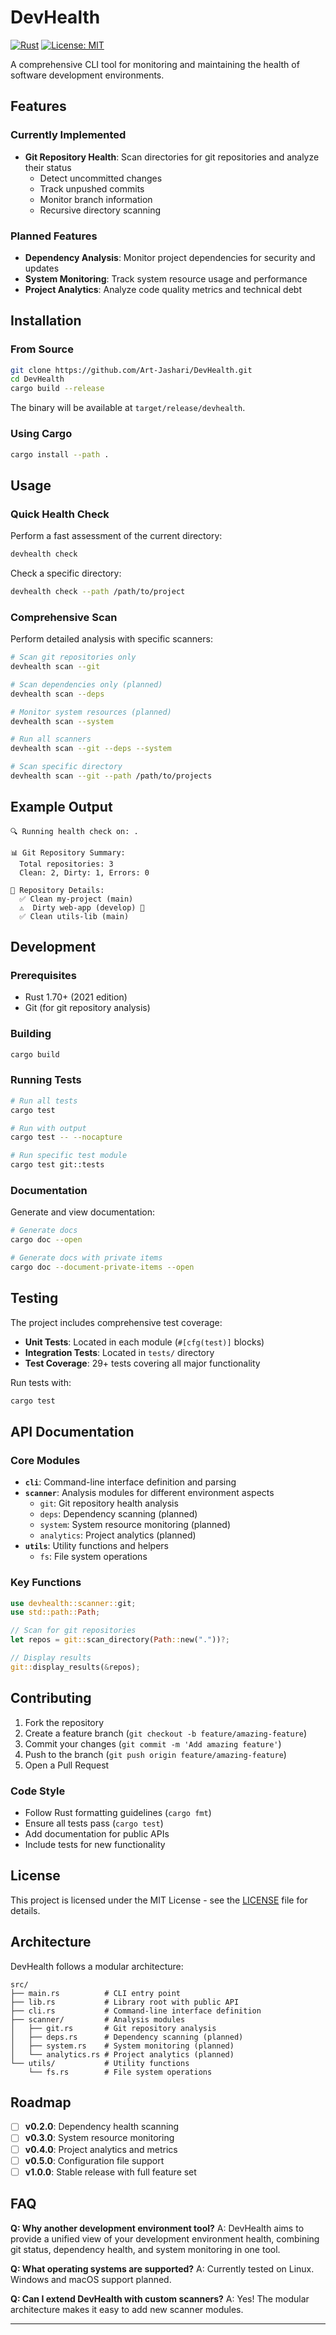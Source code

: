 # DevHealth

[![Rust](https://img.shields.io/badge/rust-stable-orange.svg)](https://www.rust-lang.org)
[![License: MIT](https://img.shields.io/badge/License-MIT-yellow.svg)](https://opensource.org/licenses/MIT)

A comprehensive CLI tool for monitoring and maintaining the health of software development environments.

## Features

### Currently Implemented
- **Git Repository Health**: Scan directories for git repositories and analyze their status
  - Detect uncommitted changes
  - Track unpushed commits
  - Monitor branch information
  - Recursive directory scanning

### Planned Features
- **Dependency Analysis**: Monitor project dependencies for security and updates
- **System Monitoring**: Track system resource usage and performance
- **Project Analytics**: Analyze code quality metrics and technical debt

## Installation

### From Source
```bash
git clone https://github.com/Art-Jashari/DevHealth.git
cd DevHealth
cargo build --release
```

The binary will be available at `target/release/devhealth`.

### Using Cargo
```bash
cargo install --path .
```

## Usage

### Quick Health Check
Perform a fast assessment of the current directory:

```bash
devhealth check
```

Check a specific directory:
```bash
devhealth check --path /path/to/project
```

### Comprehensive Scan
Perform detailed analysis with specific scanners:

```bash
# Scan git repositories only
devhealth scan --git

# Scan dependencies only (planned)
devhealth scan --deps

# Monitor system resources (planned)
devhealth scan --system

# Run all scanners
devhealth scan --git --deps --system

# Scan specific directory
devhealth scan --git --path /path/to/projects
```

## Example Output

```
🔍 Running health check on: .

📊 Git Repository Summary:
  Total repositories: 3
  Clean: 2, Dirty: 1, Errors: 0

📁 Repository Details: 
  ✅ Clean my-project (main)
  ⚠️  Dirty web-app (develop) 🔄
  ✅ Clean utils-lib (main)
```

## Development

### Prerequisites
- Rust 1.70+ (2021 edition)
- Git (for git repository analysis)

### Building
```bash
cargo build
```

### Running Tests
```bash
# Run all tests
cargo test

# Run with output
cargo test -- --nocapture

# Run specific test module
cargo test git::tests
```

### Documentation
Generate and view documentation:
```bash
# Generate docs
cargo doc --open

# Generate docs with private items
cargo doc --document-private-items --open
```

## Testing

The project includes comprehensive test coverage:

- **Unit Tests**: Located in each module (`#[cfg(test)]` blocks)
- **Integration Tests**: Located in `tests/` directory
- **Test Coverage**: 29+ tests covering all major functionality

Run tests with:
```bash
cargo test
```

## API Documentation

### Core Modules

- **`cli`**: Command-line interface definition and parsing
- **`scanner`**: Analysis modules for different environment aspects
  - `git`: Git repository health analysis
  - `deps`: Dependency scanning (planned)
  - `system`: System resource monitoring (planned)
  - `analytics`: Project analytics (planned)
- **`utils`**: Utility functions and helpers
  - `fs`: File system operations

### Key Functions

```rust
use devhealth::scanner::git;
use std::path::Path;

// Scan for git repositories
let repos = git::scan_directory(Path::new("."))?;

// Display results
git::display_results(&repos);
```

## Contributing

1. Fork the repository
2. Create a feature branch (`git checkout -b feature/amazing-feature`)
3. Commit your changes (`git commit -m 'Add amazing feature'`)
4. Push to the branch (`git push origin feature/amazing-feature`)
5. Open a Pull Request

### Code Style
- Follow Rust formatting guidelines (`cargo fmt`)
- Ensure all tests pass (`cargo test`)
- Add documentation for public APIs
- Include tests for new functionality

## License

This project is licensed under the MIT License - see the [LICENSE](LICENSE) file for details.

## Architecture

DevHealth follows a modular architecture:

```
src/
├── main.rs          # CLI entry point
├── lib.rs           # Library root with public API
├── cli.rs           # Command-line interface definition
├── scanner/         # Analysis modules
│   ├── git.rs       # Git repository analysis
│   ├── deps.rs      # Dependency scanning (planned)
│   ├── system.rs    # System monitoring (planned)
│   └── analytics.rs # Project analytics (planned)
└── utils/           # Utility functions
    └── fs.rs        # File system operations
```

## Roadmap

- [ ] **v0.2.0**: Dependency health scanning
- [ ] **v0.3.0**: System resource monitoring
- [ ] **v0.4.0**: Project analytics and metrics
- [ ] **v0.5.0**: Configuration file support
- [ ] **v1.0.0**: Stable release with full feature set

## FAQ

**Q: Why another development environment tool?**
A: DevHealth aims to provide a unified view of your development environment health, combining git status, dependency health, and system monitoring in one tool.

**Q: What operating systems are supported?**
A: Currently tested on Linux. Windows and macOS support planned.

**Q: Can I extend DevHealth with custom scanners?**
A: Yes! The modular architecture makes it easy to add new scanner modules.

---